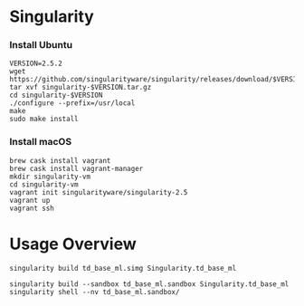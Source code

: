 # Singularity



### Install Ubuntu

```
VERSION=2.5.2
wget https://github.com/singularityware/singularity/releases/download/$VERSION/singularity-$VERSION.tar.gz
tar xvf singularity-$VERSION.tar.gz
cd singularity-$VERSION
./configure --prefix=/usr/local
make
sudo make install
```

### Install macOS
```brew cask install virtualbox
brew cask install vagrant
brew cask install vagrant-manager
mkdir singularity-vm
cd singularity-vm
vagrant init singularityware/singularity-2.5
vagrant up
vagrant ssh
```


# Usage Overview
```
singularity build td_base_ml.simg Singularity.td_base_ml
```


```
singularity build --sandbox td_base_ml.sandbox Singularity.td_base_ml
singularity shell --nv td_base_ml.sandbox/
```



